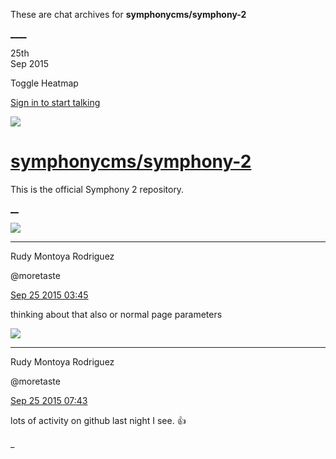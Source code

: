 These are chat archives for **symphonycms/symphony-2**

[__](/symphonycms/symphony-2/archives/2015/09/26)[__](/symphonycms/symphony-2/archives/2015/09/24)

25th  
Sep 2015

Toggle Heatmap

[Sign in to start talking](/login?action=login&button=archive-login)

![](https://avatars-02.gitter.im/group/iv/3/57542c45c43b8c601977197e?s=48)

#  [symphonycms/symphony-2](/symphonycms/symphony-2)

This is the official Symphony 2 repository.

[ __](/orgs/symphonycms/rooms "More symphonycms rooms")

![](https://avatars2.githubusercontent.com/u/857982?v=3&s=30)

____

Rudy Montoya Rodriguez

@moretaste

[Sep 25 2015
03:45](https://gitter.im/symphonycms/symphony-2?at=5604c371e85e8d337252cf0f)

thinking about that also or normal page parameters

![](https://avatars2.githubusercontent.com/u/857982?v=3&s=30)

____

Rudy Montoya Rodriguez

@moretaste

[Sep 25 2015
07:43](https://gitter.im/symphonycms/symphony-2?at=5604fb25a0ecf0e07a8eb676)

lots of activity on github last night I see. :thumbsup:

_

